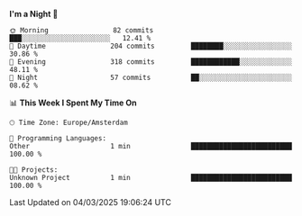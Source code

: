 <!--START_SECTION:waka-->
**I'm a Night 🦉** 

```text
🌞 Morning                82 commits          ███░░░░░░░░░░░░░░░░░░░░░░   12.41 % 
🌆 Daytime                204 commits         ████████░░░░░░░░░░░░░░░░░   30.86 % 
🌃 Evening                318 commits         ████████████░░░░░░░░░░░░░   48.11 % 
🌙 Night                  57 commits          ██░░░░░░░░░░░░░░░░░░░░░░░   08.62 % 
```


📊 **This Week I Spent My Time On** 

```text
🕑︎ Time Zone: Europe/Amsterdam

💬 Programming Languages: 
Other                    1 min               █████████████████████████   100.00 % 

🐱‍💻 Projects: 
Unknown Project          1 min               █████████████████████████   100.00 % 
```


 Last Updated on 04/03/2025 19:06:24 UTC
<!--END_SECTION:waka-->
